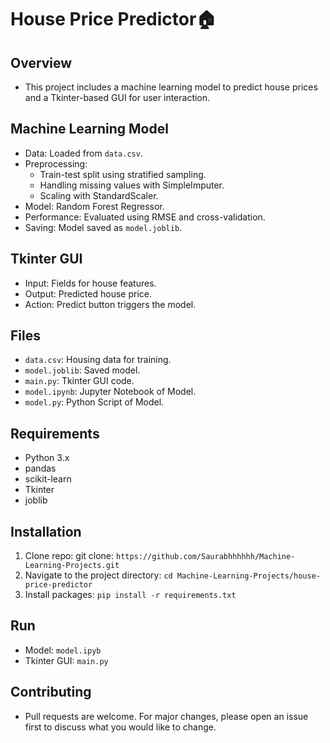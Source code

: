 # House Price Predictor🏠

## Overview

- This project includes a machine learning model to predict house prices and a Tkinter-based GUI for user interaction.

## Machine Learning Model

- Data: Loaded from `data.csv`.
- Preprocessing:
  - Train-test split using stratified sampling.
  - Handling missing values with SimpleImputer.
  - Scaling with StandardScaler.
- Model: Random Forest Regressor.
- Performance: Evaluated using RMSE and cross-validation.
- Saving: Model saved as `model.joblib`.

## Tkinter GUI

- Input: Fields for house features.
- Output: Predicted house price.
- Action: Predict button triggers the model.

## Files

- `data.csv`: Housing data for training.
- `model.joblib`: Saved model.
- `main.py`: Tkinter GUI code.
- `model.ipynb`: Jupyter Notebook of Model.
- `model.py`: Python Script of Model.

## Requirements

- Python 3.x
- pandas
- scikit-learn
- Tkinter
- joblib

## Installation

1. Clone repo: git clone:
   `https://github.com/Saurabhhhhhh/Machine-Learning-Projects.git`
2. Navigate to the project directory: `cd Machine-Learning-Projects/house-price-predictor`
3. Install packages: `pip install -r requirements.txt`

## Run

- Model: `model.ipyb`
- Tkinter GUI: `main.py`

## Contributing

- Pull requests are welcome. For major changes, please open an issue first to discuss what you would like to change.

